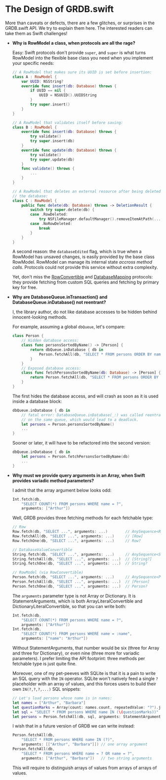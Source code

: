 The Design of GRDB.swift
========================

More than caveats or defects, there are a few glitches, or surprises in the GRDB.swift API. We try to explain them here. The interested readers can take them as Swift challenges!

- **Why is RowModel a class, when protocols are all the rage?**
    
    Easy: Swift protocols don't provide `super`, and `super` is what turns RowModel into the flexible base class you need when you implement your specific needs:
    
    ```swift
    // A RowModel that makes sure its UUID is set before insertion:
    class A : RowModel {
        var UUID: NSString?
        override func insert(db: Database) throws {
            if UUID == nil {
                UUID = NSUUID().UUIDString
            }
            try super.insert()
        }
    }
    
    // A RowModel that validates itself before saving:
    class B : RowModel {
        override func insert(db: Database) throws {
            try validate()
            try super.insert(db)
        }
        override func update(db: Database) throws {
            try validate()
            try super.update(db)
        }
        func validate() throws {
            ...
        }
    }
    
    // A RowModel that deletes an external resource after being deleted from
    // the database:
    class C : RowModel {
        public func delete(db: Database) throws -> DeletionResult {
            switch try super.delete(db) {
            case .RowDeleted:
                try NSFileManager.defaultManager().removeItemAtPath(...)
            case .NoRowDeleted:
                break
            }
        }
    }
    ```
    
    A second reason: the `databaseEdited` flag, which is true when a RowModel has unsaved changes, is easily provided by the base class RowModel. RowModel can manage its internal state *accross method calls*. Protocols could not provide this service without extra complexity.
    
    Yet, don't miss the [RowConvertible](http://cocoadocs.org/docsets/GRDB.swift/0.12.0/Protocols/RowConvertible.html) and [DatabaseMapping](http://cocoadocs.org/docsets/GRDB.swift/0.12.0/Protocols/DatabaseTableMapping.html) protocols: they provide fetching from custom SQL queries and fetching by primary key for free.
    
    
- **Why are DatabaseQueue.inTransaction() and DatabaseQueue.inDatabase() not reentrant?**
    
    I, the library author, do not like database accesses to be hidden behind innocent-looking methods.
    
    For example, assuming a global `dbQueue`, let's compare:
    
    ```swift
    class Person {
        // Hidden database access:
        class func personsSortedByName() -> [Person] {
            return dbQueue.inDatabase { db in
                Person.fetchAll(db, "SELECT * FROM persons ORDER BY name")
            }
        }
        // Exposed database access:
        class func fetchPersonsSortedByName(db: Database) -> [Person] {
            return Person.fetchAll(db, "SELECT * FROM persons ORDER BY name")
        }
    }
    ```
    
    The first hides the database access, and will crash as soon as it is used inside a database block:
    
    ```swift
    dbQueue.inDatabase { db in
        // fatal error: DatabaseQueue.inDatabase(_:) was called reentrantly
        // on the same queue, which would lead to a deadlock.
        let persons = Person.personsSortedByName()
        ...
    }
    ```
    
    Sooner or later, it will have to be refactored into the second version:

    ```swift
    dbQueue.inDatabase { db in
        let persons = Person.fetchPersonsSortedByName(db)
        ...
    }
    ```
    
- **Why must we provide query arguments in an Array, when Swift provides variadic method parameters?**
    
    I admit that the array argument below looks odd:
    
    ```swift
    Int.fetch(db,
        "SELECT COUNT(*) FROM persons WHERE name = ?",
        arguments: ["Arthur"])
    ```
    
    Well, GRDB provides three fetching methods for each fetchable type:
    
    ```swift
    // Row
    Row.fetch(db, "SELECT ...", arguments: ...)        // AnySequence<Row>
    Row.fetchAll(db, "SELECT ...", arguments: ...)     // [Row]
    Row.fetchOne(db, "SELECT ...", arguments: ...)     // Row?
    
    // DatabaseValueConvertible
    String.fetch(db, "SELECT ...", arguments: ...)     // AnySequence<String?>
    String.fetchAll(db, "SELECT ...", arguments: ...)  // [String?]
    String.fetchOne(db, "SELECT ...", arguments: ...)  // String?
    
    // RowModel (via RowConvertible)
    Person.fetch(db, "SELECT ...", arguments: ...)     // AnySequence<Person>
    Person.fetchAll(db, "SELECT ...", arguments: ...)  // [Person]
    Person.fetchOne(db, "SELECT ...", arguments: ...)  // Person?
    ```
    
    The `arguments` parameter type is not Array or Dictionary. It is StatementArguments, which is both ArrayLiteralConvertible and DictionaryLiteralConvertible, so that you can write both:
    
    ```swift
    Int.fetch(db,
        "SELECT COUNT(*) FROM persons WHERE name = ?",
        arguments: ["Arthur"])
    Int.fetch(db,
        "SELECT COUNT(*) FROM persons WHERE name = :name",
        arguments: ["name": "Arthur"])
    ```
    
    Without StatementArguments, that number would be six (three for Array and three for Dictionary), or even nine (three more for variadic parameters). I prefer limiting the API footprint: three methods per fetchable type is just quite fine.
    
    Moreover, one of my pet-peeves with SQLite is that it is a pain to write an SQL query with the `IN` operator. SQLite won't natively feed a single `?` placeholder with an array of values, and this forces users to build their own `IN(?,?,?,...)` SQL snippets:
    
    ```swift
    // Let's load persons whose name is in names:
    let names = ["Arthur", "Barbara"]
    let questionMarks = Array(count: names.count, repeatedValue: "?").joinWithSeparator(",") // OMG Swift come on
    let sql = "SELECT * FROM persons WHERE name IN (\(questionMarks))"
    let persons = Person.fetchAll(db, sql, arguments: StatementArguments(names))
    ```
    
    I wish that in a future version of GRDB we can write instead:
    
    ```swift
    Person.fetchAll(db,
        "SELECT * FROM persons WHERE name IN (?)",
        arguments: [["Arthur", "Barbara"]]) // one array argument
    Person.fetchAll(db,
        "SELECT * FROM persons WHERE name = ? OR name = ?",
        arguments: ["Arthur", "Barbara"])   // two string arguments
    ```
    
    This will require to distinguish arrays of values from arrays of arrays of values.
